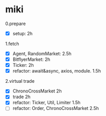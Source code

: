 # miki

0.prepare
- [x] setup: 2h

1.fetch
- [x] Agent, RandomMarket: 2.5h
- [x] BitflyerMarket: 2h
- [x] Ticker: 2h
- [x] refactor: await&async, axios, module. 1.5h

2.virtual trade
- [x] ChronoCrossMarket 2h
- [x] trade 2h
- [x] refactor: Ticker, Util, Limiter 1.5h
- [ ] refactor: Order, ChronoCrossMarket 2.5h
